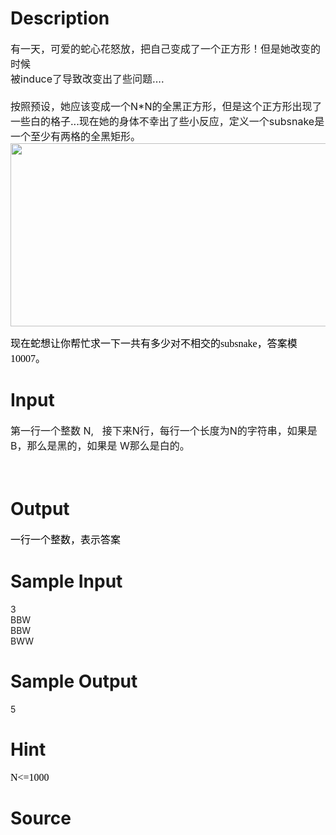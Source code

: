 
# Description

<div class="content"><p><span style="font-size: medium">有一天，可爱的蛇心花怒放，把自己变成了一个正方形！但是她改变的时候<br/>
被induce了导致改变出了些问题....  <br/>
 <br/>
按照预设，她应该变成一个N*N的全黑正方形，但是这个正方形出现了一些白的格子...现在她的身体不幸出了些小反应，定义一个subsnake是一个至少有两格的全黑矩形。 <br/>
<img height="293" alt="" width="519" src="source/bzoj/3235/img/aHR0cHM6Ly9seWRzeS5jb20vSnVkZ2VPbmxpbmUvdXBsb2FkLzIwMTMwNi8xKDEpLmpwZw==.jpg"/></span></p>
<p><span style="font-size: medium"><span style="font-size: 12pt; color: black; font-family: 宋体; mso-hansi-font-family: &#39;Arial Unicode MS&#39;; mso-bidi-font-family: &#39;Times New Roman&#39;; mso-ansi-language: EN-US; mso-fareast-language: ZH-CN; mso-bidi-language: AR-SA; mso-ascii-font-family: &#39;Arial Unicode MS&#39;">现在蛇想让你帮忙求一下一共有多少对不相交的</span><span lang="EN-US" style="font-size: 12pt; color: black; font-family: &#34;Arial Unicode MS&#34;; mso-bidi-font-family: &#39;Times New Roman&#39;; mso-ansi-language: EN-US; mso-fareast-language: ZH-CN; mso-bidi-language: AR-SA; mso-fareast-font-family: 宋体"><font face="宋体, MS Song">subsnake</font></span><span style="font-size: 12pt; color: black; font-family: 宋体; mso-hansi-font-family: &#39;Arial Unicode MS&#39;; mso-bidi-font-family: &#39;Times New Roman&#39;; mso-ansi-language: EN-US; mso-fareast-language: ZH-CN; mso-bidi-language: AR-SA; mso-ascii-font-family: &#39;Arial Unicode MS&#39;">，答案模</span><span lang="EN-US" style="font-size: 12pt; color: black; font-family: &#34;Arial Unicode MS&#34;; mso-bidi-font-family: &#39;Times New Roman&#39;; mso-ansi-language: EN-US; mso-fareast-language: ZH-CN; mso-bidi-language: AR-SA; mso-fareast-font-family: 宋体"><font face="宋体, MS Song">10007</font></span><span style="font-size: 12pt; color: black; font-family: 宋体; mso-hansi-font-family: &#39;Arial Unicode MS&#39;; mso-bidi-font-family: &#39;Times New Roman&#39;; mso-ansi-language: EN-US; mso-fareast-language: ZH-CN; mso-bidi-language: AR-SA; mso-ascii-font-family: &#39;Arial Unicode MS&#39;">。</span></span></p></div>

# Input

<div class="content"><p><span style="font-size: medium">第一行一个整数 N,   接下来N行，每行一个长度为N的字符串，如果是B，那么是黑的，如果是 W那么是白的。 </span></p>
<p><span style="font-size: medium"> </span></p>
<p></p></div>

# Output

<div class="content"><p><span style="font-size: 12pt; color: black; font-family: 宋体; mso-hansi-font-family: &#39;Arial Unicode MS&#39;; mso-bidi-font-family: &#39;Times New Roman&#39;; mso-ansi-language: EN-US; mso-fareast-language: ZH-CN; mso-bidi-language: AR-SA; mso-ascii-font-family: &#39;Arial Unicode MS&#39;">一行一个整数，表示答案</span></p></div>

# Sample Input

<div class="content"><span class="sampledata">3 <br/>
BBW<br/>
BBW <br/>
BWW <br/>
</span></div>

# Sample Output

<div class="content"><span class="sampledata">5</span></div>

# Hint

<div class="content"><p></p><p><span lang="EN-US" style="font-size: 12pt; color: black; font-family: &#34;Arial Unicode MS&#34;; mso-bidi-font-family: &#39;Times New Roman&#39;; mso-ansi-language: EN-US; mso-fareast-language: ZH-CN; mso-bidi-language: AR-SA; mso-fareast-font-family: 宋体"><font face="宋体, MS Song">N&lt;=1000</font></span></p><p></p></div>

# Source

<div class="content"><p><a href="problemset.php?search="></a></p></div>

